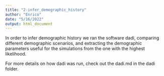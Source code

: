 ```yaml
---
title: "2-infer_demographic_history"
author: "Enrico"
date: "5/16/2022"
output: html_document
---
```


In order to infer demographic history we ran the software dadi, comparing different demographic scenarios, and extracting the demographic parameters useful for the simulations from the one with the highest likelihood.

For more details on how dadi was run, check out the dadi.md in the dadi folder.